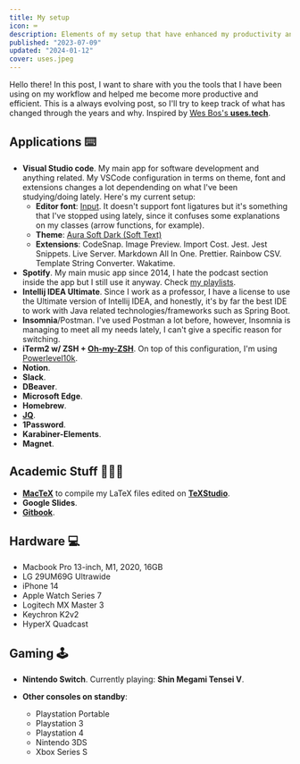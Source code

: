 ```yaml
---
title: My setup
icon: ⌨️
description: Elements of my setup that have enhanced my productivity and efficiency, from hardware to software.
published: "2023-07-09"
updated: "2024-01-12"
cover: uses.jpeg
---
```


Hello there! In this post, I want to share with you the tools that I have been using on my workflow and helped me become more productive and efficient. This is a always evolving post, so I'll try to keep track of what has changed through the years and why. Inspired by [Wes Bos's **uses.tech**](https://uses.tech/).

## Applications ⌨️

- **Visual Studio code**. My main app for software development and anything related. My VSCode configuration in terms on theme, font and extensions changes a lot dependending on what I've been studying/doing lately. Here's my current setup:
  - **Editor font**: [Input](https://input.djr.com/download/). It doesn't support font ligatures but it's something that I've stopped using lately, since it confuses some explanations on my classes (arrow functions, for example).
  - **Theme**: [Aura Soft Dark (Soft Text)](https://marketplace.visualstudio.com/items?itemName=DaltonMenezes.aura-theme#:~:text=Open%20the%20Extensions%20sidebar%20in%20VS%20Code%20Search,Preferences%3A%20Color%20Theme%20and%20choose%20an%20Aura%20variant)
  - **Extensions**: CodeSnap. Image Preview. Import Cost. Jest. Jest Snippets. Live Server. Markdown All In One. Prettier. Rainbow CSV. Template String Converter. Wakatime.
- **Spotify**. My main music app since 2014, I hate the podcast section inside the app but I still use it anyway. Check [my playlists](https://open.spotify.com/user/diogodmoreira?si=ec78266e7ccf4268).
- **Intellij IDEA Ultimate**. Since I work as a professor, I have a license to use the Ultimate version of Intellij IDEA, and honestly, it's by far the best IDE to work with Java related technologies/frameworks such as Spring Boot.
- **Insomnia**/Postman. I've used Postman a lot before, however, Insomnia is managing to meet all my needs lately, I can't give a specific reason for switching.
- **iTerm2 w/ ZSH + [Oh-my-ZSH](https://ohmyz.sh/)**. On top of this configuration, I'm using [Powerlevel10k](https://github.com/romkatv/powerlevel10k).
- **Notion**.
- **Slack**.
- **DBeaver**.
- **Microsoft Edge**.
- **Homebrew**.
- [**JQ**](https://github.com/jqlang/jq).
- **1Password**.
- **Karabiner-Elements**.
- **Magnet**.

## Academic Stuff 👨🏻‍🏫

- [**MacTeX**](https://www.tug.org/mactex/) to compile my LaTeX files edited on [**TeXStudio**](https://www.texstudio.org/).
- **Google Slides**.
- [**Gitbook**](https://gitbook.io).

## Hardware 💻

- Macbook Pro 13-inch, M1, 2020, 16GB
- LG 29UM69G Ultrawide
- iPhone 14
- Apple Watch Series 7
- Logitech MX Master 3
- Keychron K2v2
- HyperX Quadcast

## Gaming 🕹️

- **Nintendo Switch**. Currently playing: **Shin Megami Tensei V**.

- **Other consoles on standby**:
  - Playstation Portable
  - Playstation 3
  - Playstation 4
  - Nintendo 3DS
  - Xbox Series S
